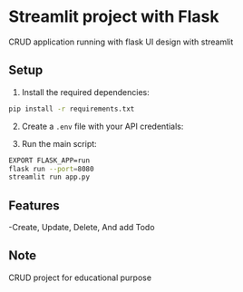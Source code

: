 # Streamlit project with Flask

CRUD application running with flask
UI design with streamlit
## Setup

1. Install the required dependencies:
```bash
pip install -r requirements.txt
```

2. Create a `.env` file with your API credentials:


3. Run the main script:
```bash
EXPORT FLASK_APP=run
flask run --port=8080
streamlit run app.py
```

## Features

-Create, Update, Delete, And add Todo

## Note

CRUD project for educational purpose
